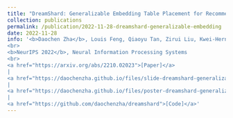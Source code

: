 ```yaml
---
title: "DreamShard: Generalizable Embedding Table Placement for Recommender Systems"
collection: publications
permalink: /publication/2022-11-28-dreamshard-generalizable-embedding
date: 2022-11-28
info: '<b>Daochen Zha</b>, Louis Feng, Qiaoyu Tan, Zirui Liu, Kwei-Herng Lai, Bhargav Bhushanam, Yuandong Tian, Arun Kejariwal, Xia Hu
<br>
<b>NeurIPS 2022</b>, Neural Information Processing Systems
<br>
<a href="https://arxiv.org/abs/2210.02023">[Paper]</a>
|
<a href="https://daochenzha.github.io/files/slide-dreamshard-generalizable-embedding.pdf">[Slide]</a>
|
<a href="https://daochenzha.github.io/files/poster-dreamshard-generalizable-embedding.pdf">[Poster]</a>
|
<a href="https://github.com/daochenzha/dreamshard">[Code]</a>'
---
```

